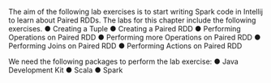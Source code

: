 The aim of the following lab exercises is to start writing Spark code in Intellij to learn about Paired RDDs.
The labs for this chapter include the following exercises.
●	Creating a Tuple
●	Creating a Paired RDD
●	Performing Operations on Paired RDD
●	Performing more Operations on Paired RDD
●	Performing Joins on Paired RDD
●	Performing Actions on Paired RDD

We need the following packages to perform the lab exercise: 
●	Java Development Kit
●	Scala
●	Spark
